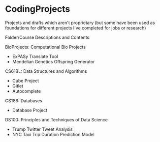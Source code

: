# CodingProjects
Projects and drafts which aren't proprietary (but some have been used as foundations for different projects I've completed for jobs or research)

Folder/Course Descriptions and Contents:

BioProjects: Computational Bio Projects
  - ExPASy Translate Tool
  - Mendelian Genetics Offspring Generator

CS61BL: Data Structures and Algorithms
  - Cube Project
  - Gitlet
  - Autocomplete

CS186: Databases
  - Database Project

DS100: Principles and Techniques of Data Science
  - Trump Twitter Tweet Analysis
  - NYC Taxi Trip Duration Prediction Model 
